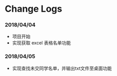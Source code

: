 ﻿# Change Logs

### 2018/04/04
- 项目开始
- 实现获取 excel 表格名单功能

### 2018/04/05
- 实现查找未交同学名单，并输出txt文件至桌面功能




